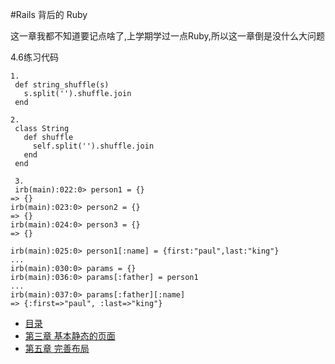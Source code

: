#Rails 背后的 Ruby

这一章我都不知道要记点啥了,上学期学过一点Ruby,所以这一章倒是没什么大问题

4.6练习代码

    1.
     def string_shuffle(s)
       s.split('').shuffle.join
     end

    2.
     class String
       def shuffle
         self.split('').shuffle.join
       end
     end

     3.
     irb(main):022:0> person1 = {}
    => {}
    irb(main):023:0> person2 = {}
    => {}
    irb(main):024:0> person3 = {}
    => {}
    
    irb(main):025:0> person1[:name] = {first:"paul",last:"king"}
    ...
    irb(main):030:0> params = {}
    irb(main):036:0> params[:father] = person1
    ...
    irb(main):037:0> params[:father][:name]
    => {:first=>"paul", :last=>"king"}


  * [目录](README.md)
  * [第三章 基本静态的页面](02.md)
  * [第五章 完善布局](04.md)

